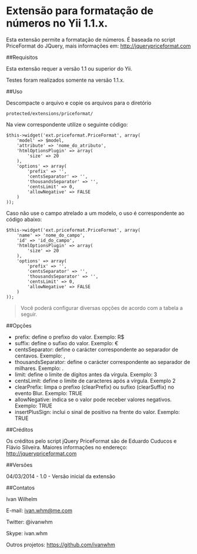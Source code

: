 Extensão para formatação de números no Yii 1.1.x.
======================================================================================

Esta extensão permite a formatação de números. É baseada no script PriceFormat do JQuery, mais informações em: http://jquerypriceformat.com

##Requisitos

Esta extensão requer a versão 1.1 ou superior do Yii.

Testes foram realizados somente na versão 1.1.x.

##Uso

Descompacte o arquivo e copie os arquivos para o diretório 

~~~
protected/extensions/priceformat/
~~~

Na view correspondente utilize o seguinte código:

~~~
$this->widget('ext.priceformat.PriceFormat', array(
	'model' => $model, 
	'attribute' => 'nome_do_atributo', 
	'htmlOptionsPlugin' => array(
		'size' => 20
	), 
	'options' => array(
		'prefix' => '', 
		'centsSeparator' => '', 
		'thousandsSeparator' => '', 
		'centsLimit' => 0, 
		'allowNegative' => FALSE
	)
));
~~~

Caso não use o campo atrelado a um modelo, o uso é correspondente ao código abaixo:

~~~
$this->widget('ext.priceformat.PriceFormat', array(
	'name' => 'nome_do_campo', 
	'id' => 'id_do_campo', 
	'htmlOptionsPlugin' => array(
		'size' => 20
	), 
	'options' => array(
		'prefix' => '', 
		'centsSeparator' => '', 
		'thousandsSeparator' => '', 
		'centsLimit' => 0, 
		'allowNegative' => FALSE
	)
));
~~~


> Você poderá configurar diversas opções de acordo com a tabela a seguir.
 

##Opções

* prefix: define o prefixo do valor. Exemplo: R$
* suffix: define o sufixo do valor. Exemplo: €
* centsSeparator: define o carácter correspondente ao separador de centavos. Exemplo: ,
* thousandsSeparator: define o carácter correspondente ao separador de milhares. Exemplo: .
* limit: define o limite de dígitos antes da vírgula. Exemplo: 3
* centsLimit: define o limite de caracteres após a vírgula. Exemplo 2
* clearPrefix: limpa o prefixo (clearPrefix) ou sufixo (clearSuffix) no evento Blur. Exemplo: TRUE
* allowNegative: indica se o valor pode receber valores negativos. Exemplo: TRUE
* insertPlusSign: inclui o sinal de positivo na frente do valor. Exemplo: TRUE


##Créditos

Os créditos pelo script jQuery PriceFormat são de Eduardo Cuducos e Flávio Silveira.
Maiores informações no endereço: http://jquerypriceformat.com

##Versões

04/03/2014 - 1.0 - Versão inicial da extensão


##Contatos

Ivan Wilhelm

E-mail: ivan.whm@me.com

Twitter: @ivanwhm

Skype: ivan.whm

Outros projetos: https://github.com/ivanwhm